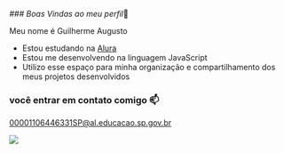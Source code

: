 *### Boas Vindas ao meu perfil*💙

Meu nome é Guilherme Augusto

- Estou estudando na [Alura](https://www.alura.com.br)
- Estou me desenvolvendo na linguagem JavaScript
- Utilizo esse espaço para minha organização e compartilhamento dos meus projetos desenvolvidos

### você entrar em contato comigo 📫
00001106446331SP@al.educacao.sp.gov.br

![](https://media1.tenor.com/m/EybHr5ghLuIAAAAd/the-simspons-homer-walking-away.gif)
 
